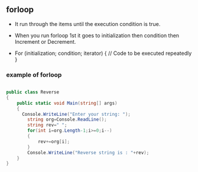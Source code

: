 ## forloop
- It run through the items until the execution condition is true.
- When you run forloop 1st it goes to initialization then  condition then Increment or Decrement.

- For (initialization; condition; iterator)
  {
    // Code to be executed repeatedly
  }

### example of forloop

```C#

public class Reverse
{
    public static void Main(string[] args)
    {
      Console.WriteLine("Enter your string: ");
        string org=Console.ReadLine();
        string rev=" ";
        for(int i=org.Length-1;i>=0;i--)
        {
            rev+=org[i];
        }
        Console.WriteLine("Reverse string is : "+rev);
    }
}

```
